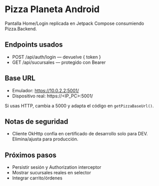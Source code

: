 # Pizza Planeta Android

Pantalla Home/Login replicada en Jetpack Compose consumiendo Pizza.Backend.

## Endpoints usados

- POST /api/auth/login — devuelve { token }
- GET /api/sucursales — protegido con Bearer

## Base URL

- Emulador: https://10.0.2.2:5001/
- Dispositivo real: https://<IP_PC>:5001/

Si usas HTTP, cambia a 5000 y adapta el código en `getPizzaBaseUrl()`.

## Notas de seguridad

- Cliente OkHttp confía en certificado de desarrollo solo para DEV. Elimina/ajusta para producción.

## Próximos pasos

- Persistir sesión y Authorization interceptor
- Mostrar sucursales reales en selector
- Integrar carrito/órdenes
